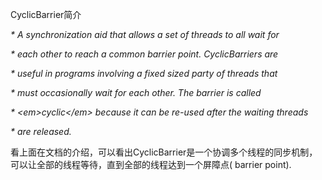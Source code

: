 CyclicBarrier简介

_\* A synchronization aid that allows a set of threads to all wait for_

_\* each other to reach a common barrier point. CyclicBarriers are_

_\* useful in programs involving a fixed sized party of threads that_

_\* must occasionally wait for each other. The barrier is called_

_\* &lt;em&gt;cyclic&lt;/em&gt; because it can be re-used after the waiting threads_

_\* are released._

看上面在文档的介绍，可以看出CyclicBarrier是一个协调多个线程的同步机制，可以让全部的线程等待，直到全部的线程达到一个屏障点\( barrier point\).





